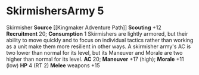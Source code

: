 ﻿---
ac: '20'
hp: '4'
id: '3'
level: '5'
name: Skirmishers
rarity: Common
source: '[[DATABASE/source/Kingmaker Adventure Path|Kingmaker Adventure Path]]'
trait:
- '[[DATABASE/trait/Skirmisher|Skirmisher]]'
type: Warfare Army

---
# Skirmishers<span class="item-type">Army 5</span>

<span class="item-trait">Skirmisher</span>
**Source** [[Kingmaker Adventure Path]]
**Scouting** +12
**Recruitment** 20; **Consumption** 1
Skirmishers are lightly armored, but their ability to move quickly and to focus on individual tactics rather than working as a unit make them more resilient in other ways. A skirmisher army's AC is two lower than normal for its level, but its Maneuver and Morale are two higher than normal for its level.
**AC** 20; **Maneuver** +17 (high); **Morale** +11 (low)
**HP** 4 (RT 2)
**Melee** weapons +15